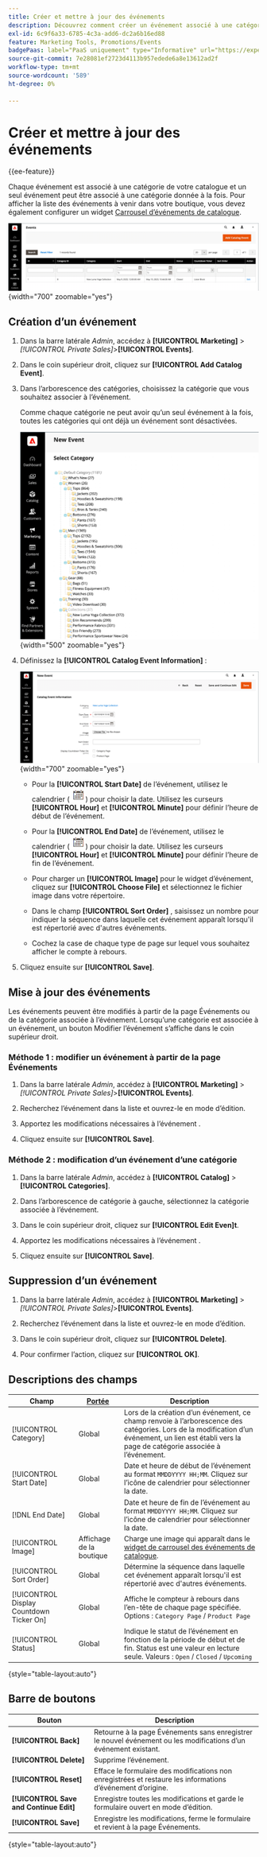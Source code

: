 ```yaml
---
title: Créer et mettre à jour des événements
description: Découvrez comment créer un événement associé à une catégorie de votre catalogue.
exl-id: 6c9f6a33-6785-4c3a-add6-dc2a6b16ed88
feature: Marketing Tools, Promotions/Events
badgePaas: label="PaaS uniquement" type="Informative" url="https://experienceleague.adobe.com/fr/docs/commerce/user-guides/product-solutions" tooltip="S’applique uniquement aux projets Adobe Commerce on Cloud (infrastructure PaaS gérée par Adobe) et aux projets On-premise."
source-git-commit: 7e28081ef2723d4113b957edede6a8e13612ad2f
workflow-type: tm+mt
source-wordcount: '589'
ht-degree: 0%

---
```


# Créer et mettre à jour des événements

{{ee-feature}}

Chaque événement est associé à une catégorie de votre catalogue et un seul événement peut être associé à une catégorie donnée à la fois. Pour afficher la liste des événements à venir dans votre boutique, vous devez également configurer un widget [Carrousel d’événements de catalogue](../content-design/widget-event-carousel.md).

![Liste des événements](./assets/category-events.png){width="700" zoomable="yes"}

## Création d’un événement

1. Dans la barre latérale _Admin_, accédez à **[!UICONTROL Marketing]** > _[!UICONTROL Private Sales]_>**[!UICONTROL Events]**.

1. Dans le coin supérieur droit, cliquez sur **[!UICONTROL Add Catalog Event]**.

1. Dans l’arborescence des catégories, choisissez la catégorie que vous souhaitez associer à l’événement.

   Comme chaque catégorie ne peut avoir qu’un seul événement à la fois, toutes les catégories qui ont déjà un événement sont désactivées.

   ![Nouvel événement - arborescence des catégories](./assets/catalog-events-category-tree.png){width="500" zoomable="yes"}

1. Définissez la **[!UICONTROL Catalog Event Information]** :

   ![Informations sur l’événement de catalogue](./assets/catalog-event-information.png){width="700" zoomable="yes"}

   - Pour la **[!UICONTROL Start Date]** de l’événement, utilisez le calendrier (![icône Calendrier](../assets/icon-calendar.png)) pour choisir la date. Utilisez les curseurs **[!UICONTROL Hour]** et **[!UICONTROL Minute]** pour définir l’heure de début de l’événement.

   - Pour la **[!UICONTROL End Date]** de l’événement, utilisez le calendrier (![icône Calendrier](../assets/icon-calendar.png)) pour choisir la date. Utilisez les curseurs **[!UICONTROL Hour]** et **[!UICONTROL Minute]** pour définir l’heure de fin de l’événement.

   - Pour charger un **[!UICONTROL Image]** pour le widget d’événement, cliquez sur **[!UICONTROL Choose File]** et sélectionnez le fichier image dans votre répertoire.

   - Dans le champ **[!UICONTROL Sort Order]** , saisissez un nombre pour indiquer la séquence dans laquelle cet événement apparaît lorsqu&#39;il est répertorié avec d&#39;autres événements.

   - Cochez la case de chaque type de page sur lequel vous souhaitez afficher le compte à rebours.

1. Cliquez ensuite sur **[!UICONTROL Save]**.

## Mise à jour des événements

Les événements peuvent être modifiés à partir de la page Événements ou de la catégorie associée à l’événement. Lorsqu’une catégorie est associée à un événement, un bouton Modifier l’événement s’affiche dans le coin supérieur droit.

### Méthode 1 : modifier un événement à partir de la page Événements

1. Dans la barre latérale _Admin_, accédez à **[!UICONTROL Marketing]** > _[!UICONTROL Private Sales]_>**[!UICONTROL Events]**.

1. Recherchez l’événement dans la liste et ouvrez-le en mode d’édition.

1. Apportez les modifications nécessaires à l’événement .

1. Cliquez ensuite sur **[!UICONTROL Save]**.

### Méthode 2 : modification d’un événement d’une catégorie

1. Dans la barre latérale _Admin_, accédez à **[!UICONTROL Catalog]** > **[!UICONTROL Categories]**.

1. Dans l’arborescence de catégorie à gauche, sélectionnez la catégorie associée à l’événement.

1. Dans le coin supérieur droit, cliquez sur **[!UICONTROL Edit Even]t**.

1. Apportez les modifications nécessaires à l’événement .

1. Cliquez ensuite sur **[!UICONTROL Save]**.

## Suppression d’un événement

1. Dans la barre latérale _Admin_, accédez à **[!UICONTROL Marketing]** > _[!UICONTROL Private Sales]_>**[!UICONTROL Events]**.

1. Recherchez l’événement dans la liste et ouvrez-le en mode d’édition.

1. Dans le coin supérieur droit, cliquez sur **[!UICONTROL Delete]**.

1. Pour confirmer l’action, cliquez sur **[!UICONTROL OK]**.

## Descriptions des champs

| Champ | [Portée](../getting-started/websites-stores-views.md#scope-settings) | Description |
|--- |--- |--- |
| [!UICONTROL Category] | Global | Lors de la création d’un événement, ce champ renvoie à l’arborescence des catégories. Lors de la modification d’un événement, un lien est établi vers la page de catégorie associée à l’événement. |
| [!UICONTROL Start Date] | Global | Date et heure de début de l’événement au format `MMDDYYYY HH;MM`. Cliquez sur l’icône de calendrier pour sélectionner la date. |
| [!DNL End Date] | Global | Date et heure de fin de l’événement au format `MMDDYYYY HH;MM`. Cliquez sur l’icône de calendrier pour sélectionner la date. |
| [!UICONTROL Image] | Affichage de la boutique | Charge une image qui apparaît dans le [widget de carrousel des événements de catalogue](../content-design/widget-event-carousel.md). |
| [!UICONTROL Sort Order] | Global | Détermine la séquence dans laquelle cet événement apparaît lorsqu&#39;il est répertorié avec d&#39;autres événements. |
| [!UICONTROL Display Countdown Ticker On] | Global | Affiche le compteur à rebours dans l’en-tête de chaque page spécifiée. Options : `Category Page` / `Product Page` |
| [!UICONTROL Status] | Global | Indique le statut de l’événement en fonction de la période de début et de fin. Status est une valeur en lecture seule. Valeurs : `Open` / `Closed` / `Upcoming` |

{style="table-layout:auto"}

## Barre de boutons

| Bouton | Description |
|--- |--- |
| **[!UICONTROL Back]** | Retourne à la page Événements sans enregistrer le nouvel événement ou les modifications d’un événement existant. |
| **[!UICONTROL Delete]** | Supprime l’événement. |
| **[!UICONTROL Reset]** | Efface le formulaire des modifications non enregistrées et restaure les informations d’événement d’origine. |
| **[!UICONTROL Save and Continue Edit]** | Enregistre toutes les modifications et garde le formulaire ouvert en mode d’édition. |
| **[!UICONTROL Save]** | Enregistre les modifications, ferme le formulaire et revient à la page Événements. |

{style="table-layout:auto"}
